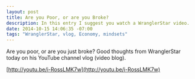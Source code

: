 ```yaml
---
layout: post
title: Are you Poor, or are you Broke?
description: In this entry I suggest you watch a WranglerStar video.
date: 2014-10-15 14:06:35 -07:00
tags: "WranglerStar, vlog, Economy, mindsets"
---
```


Are you poor, or are you just broke? Good thoughts from WranglerStar today on his YouTube channel vlog (video blog).

[http://youtu.be/i-RossLMK7w](http://youtu.be/i-RossLMK7w)